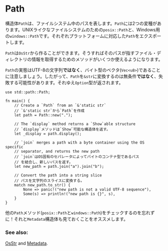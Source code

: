 # Path

<!--
The `Path` struct represents file paths in the underlying filesystem. There are
two flavors of `Path`: `posix::Path`, for UNIX-like systems, and
`windows::Path`, for Windows. The prelude exports the appropriate
platform-specific `Path` variant.
-->
構造体`Path`は、ファイルシステム中のパスを表します。`Path`には2つの変種があります。UNIXライクなファイルシステムのための`posix::Path`と、Windows用の`windows::Path`です。それぞれプラットフォームに対応した`Path`をエクスポートします。

<!--
A `Path` can be created from an `OsStr`, and provides several methods to get
information from the file/directory the path points to.
-->
`Path`は`OsStr`から作ることができます。そうすればそのパスが指すファイル・ディレクトリの情報を取得するためのメソッドがいくつか使えるようになります。

<!--
Note that a `Path` is *not* internally represented as an UTF-8 string, but
instead is stored as a vector of bytes (`Vec<u8>`). Therefore, converting a
`Path` to a `&str` is *not* free and may fail (an `Option` is returned).
-->
`Path`の実態はUTF-8の文字列**ではなく**、バイト型のベクタ(`Vec<u8>`)であることに注意しましょう。したがって、`Path`を`&str`に変換するのは無条件**ではなく**、失敗する可能性があります。それゆえ`Option`型が返されます。

```rust,editable
use std::path::Path;

fn main() {
    // Create a `Path` from an `&'static str`
    // `&'static str`から`Path`を作成
    let path = Path::new(".");

    // The `display` method returns a `Show`able structure
    // `display`メソッドは`Show`可能な構造体を返す。
    let _display = path.display();

    // `join` merges a path with a byte container using the OS specific
    // separator, and returns the new path
    // `join`はOS固有のセパレータによってバイトのコンテナ型であるパス
    // を結合し、新しいパスを返す。
    let new_path = path.join("a").join("b");

    // Convert the path into a string slice
    // パスを文字列のスライスに変換する。
    match new_path.to_str() {
        None => panic!("new path is not a valid UTF-8 sequence"),
        Some(s) => println!("new path is {}", s),
    }
}

```

<!--
Be sure to check at other `Path` methods (`posix::Path` or `windows::Path`) and
the `Metadata` struct.
-->
他の`Path`メソッド(`posix::Path`と`windows::Path`)をチェックするのを忘れずに！それと`Metadata`構造体も見ておくことをオススメします。

### See also:

[OsStr][1] and [Metadata][2].

[1]: https://doc.rust-lang.org/std/ffi/struct.OsStr.html
[2]: https://doc.rust-lang.org/std/fs/struct.Metadata.html
